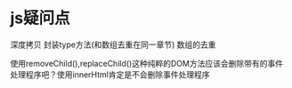 # js疑问点

深度拷贝 封装type方法(和数组去重在同一章节) 数组的去重

使用removeChild(),replaceChild()这种纯粹的DOM方法应该会删除带有的事件处理程序吧？使用innerHtml肯定是不会删除事件处理程序
